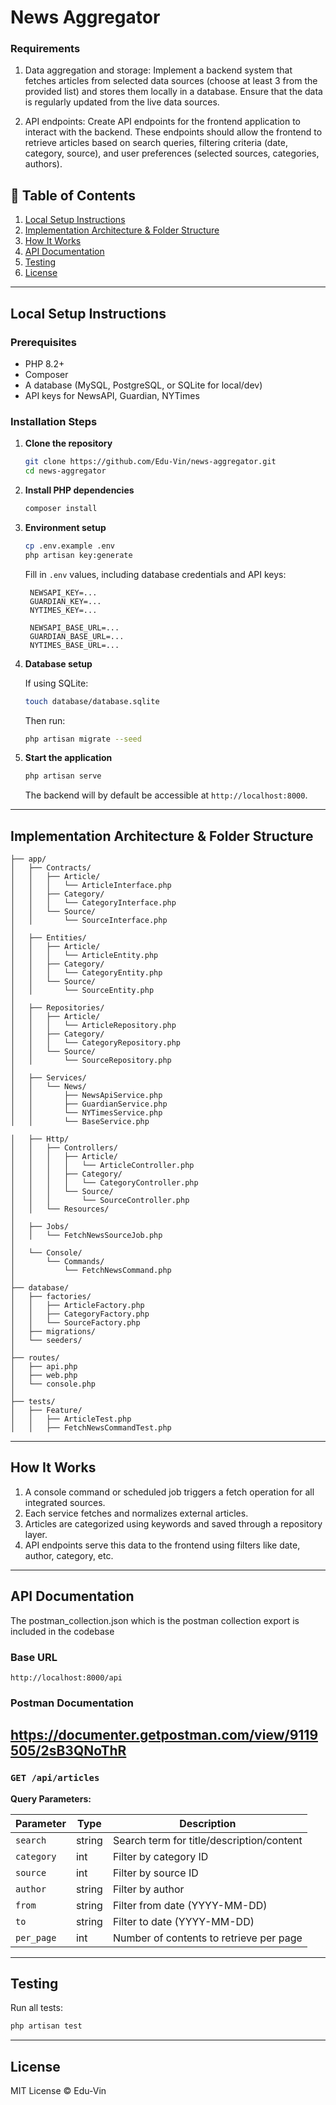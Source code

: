 # News Aggregator

### Requirements
1. Data aggregation and storage: Implement a backend system that fetches articles from selected data sources
   (choose at least 3 from the provided list) and stores them locally in a database. Ensure that the data is regularly
   updated from the live data sources.

2. API endpoints: Create API endpoints for the frontend application to interact with the backend. These endpoints
   should allow the frontend to retrieve articles based on search queries, filtering criteria (date, category, source), and
   user preferences (selected sources, categories, authors).

## 📝 Table of Contents

1. [Local Setup Instructions](#local-setup-instructions)  
2. [Implementation Architecture & Folder Structure](#implementation-architecture--folder-structure)  
3. [How It Works](#how-it-works)  
4. [API Documentation](#api-documentation)  
5. [Testing](#testing)
6. [License](#license)  

---

## Local Setup Instructions

### Prerequisites

- PHP 8.2+  
- Composer  
- A database (MySQL, PostgreSQL, or SQLite for local/dev)  
- API keys for NewsAPI, Guardian, NYTimes  

### Installation Steps

1. **Clone the repository**

   ```bash
   git clone https://github.com/Edu-Vin/news-aggregator.git
   cd news-aggregator

2. **Install PHP dependencies**

   ```bash
   composer install
   ```

3. **Environment setup**

   ```bash
   cp .env.example .env
   php artisan key:generate
   ```

   Fill in `.env` values, including database credentials and API keys:

   ```env
    NEWSAPI_KEY=...
    GUARDIAN_KEY=...
    NYTIMES_KEY=...
    
    NEWSAPI_BASE_URL=...
    GUARDIAN_BASE_URL=...
    NYTIMES_BASE_URL=...
   ```

4. **Database setup**

   If using SQLite:

   ```bash
   touch database/database.sqlite
   ```

   Then run:

   ```bash
   php artisan migrate --seed
   ```

5. **Start the application**

   ```bash
   php artisan serve
   ```

   The backend will by default be accessible at `http://localhost:8000`.

---

## Implementation Architecture & Folder Structure

```
├── app/
│   ├── Contracts/
│   │   ├── Article/
│   │   │   └── ArticleInterface.php
│   │   ├── Category/
│   │   │   └── CategoryInterface.php
│   │   └── Source/
│   │       └── SourceInterface.php
│
│   ├── Entities/
│   │   ├── Article/
│   │   │   └── ArticleEntity.php
│   │   ├── Category/
│   │   │   └── CategoryEntity.php
│   │   └── Source/
│   │       └── SourceEntity.php
│
│   ├── Repositories/
│   │   ├── Article/
│   │   │   └── ArticleRepository.php
│   │   ├── Category/
│   │   │   └── CategoryRepository.php
│   │   └── Source/
│   │       └── SourceRepository.php
│
│   ├── Services/
│   │   └── News/
│   │       ├── NewsApiService.php
│   │       ├── GuardianService.php
│   │       └── NYTimesService.php
│   │       └── BaseService.php

│   ├── Http/
│   │   ├── Controllers/
│   │   │   ├── Article/
│   │   │   │   └── ArticleController.php
│   │   │   ├── Category/
│   │   │   │   └── CategoryController.php
│   │   │   └── Source/
│   │   │       └── SourceController.php
│   │   └── Resources/
│
│   ├── Jobs/
│   │   └── FetchNewsSourceJob.php
│
│   └── Console/
│       └── Commands/
│           └── FetchNewsCommand.php
│
├── database/
│   ├── factories/
│   │   ├── ArticleFactory.php
│   │   ├── CategoryFactory.php
│   │   └── SourceFactory.php
│   ├── migrations/
│   └── seeders/
│
├── routes/
│   ├── api.php
│   ├── web.php
│   └── console.php
│
├── tests/
│   ├── Feature/
│   │   ├── ArticleTest.php
│   │   ├── FetchNewsCommandTest.php

```

---

## How It Works

1. A console command or scheduled job triggers a fetch operation for all integrated sources.
2. Each service fetches and normalizes external articles.
3. Articles are categorized using keywords and saved through a repository layer.
4. API endpoints serve this data to the frontend using filters like date, author, category, etc.

---

## API Documentation
The postman_collection.json which is the postman collection export is included in the codebase

### Base URL

```
http://localhost:8000/api
```
### Postman Documentation
https://documenter.getpostman.com/view/9119505/2sB3QNoThR
---

### `GET /api/articles`

**Query Parameters:**

| Parameter  | Type   | Description                               |
|------------|--------|-------------------------------------------|
| `search`   | string | Search term for title/description/content |
| `category` | int    | Filter by category ID                     |
| `source`   | int    | Filter by source ID                       |
| `author`   | string | Filter by author                          |
| `from`     | string | Filter from date (YYYY-MM-DD)             |
| `to`       | string | Filter to date (YYYY-MM-DD)               |
| `per_page` | int    | Number of contents to retrieve per page   |


---

## Testing

Run all tests:

```bash
php artisan test
```

---

## License

MIT License © Edu-Vin
